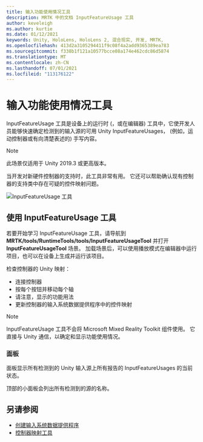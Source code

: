 ```yaml
---
title: 输入功能使用情况工具
description: MRTK 中的文档 InputFeatureUsage 工具
author: keveleigh
ms.author: kurtie
ms.date: 01/12/2021
keywords: Unity, HoloLens, HoloLens 2, 混合现实, 开发, MRTK,
ms.openlocfilehash: 413d2a3105294411f9c08f4a2add9365389ea783
ms.sourcegitcommit: f338b1f121a10577bcce08a174e462cdc86d5874
ms.translationtype: MT
ms.contentlocale: zh-CN
ms.lasthandoff: 07/01/2021
ms.locfileid: "113176122"
---
```

# <a name="input-feature-usage-tool"></a>输入功能使用情况工具

InputFeatureUsage 工具是设备上的运行时 (，或在编辑器) 工具中，它使开发人员能够快速确定检测到的输入源的可用 Unity InputFeatureUsages， (例如，运动控制器或有向清楚表述的) 手写内容。

> [!NOTE]
> 此场景仅适用于 Unity 2019.3 或更高版本。

当开发对新硬件控制器的支持时，此工具非常有用。 它还可以帮助确认现有控制器的支持类中存在可疑的控件映射问题。

![InputFeatureUsage 工具](../images/controller-mapping-tool/InputFeatureUsages.png)

## <a name="using-the-inputfeatureusage-tool"></a>使用 InputFeatureUsage 工具

若要开始学习 InputFeatureUsage 工具，请导航到 **MRTK/tools/RuntimeTools/tools/InputFeatureUsageTool** 并打开 **InputFeatureUsageTool** 场景。 加载场景后，可以使用播放模式在编辑器中运行项目，也可以在设备上生成并运行该项目。

检查控制器的 Unity 映射：

- 连接控制器
- 按每个按钮并移动每个轴
- 请注意，显示的功能用法
- 更新控制器的输入系统数据提供程序中的控件映射

> [!NOTE]
> InputFeatureUsage 工具不会将 Microsoft Mixed Reality Toolkit 组件使用。 它直接与 Unity 通信，以确定和显示功能使用情况。

### <a name="panels"></a>面板

面板显示所有检测到的 Unity 输入源上所有报告的 InputFeatureUsages 的当前状态。

顶部的小面板会列出所有检测到的源的名称。

## <a name="see-also"></a>另请参阅

- [创建输入系统数据提供程序](../input/create-data-provider.md)
- [控制器映射工具](controller-mapping-tool.md)
